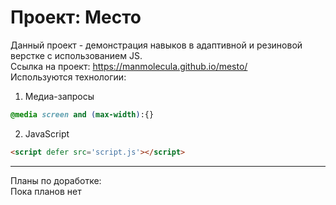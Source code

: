 # Проект: Место

Данный проект - демонстрация навыков в адаптивной и резиновой верстке с использованием JS.\
Ссылка на проект: https://manmolecula.github.io/mesto/ \
Используются технологии:
1. Медиа-запросы
```css
@media screen and (max-width):{}
```
2. JavaScript
```html
<script defer src='script.js'></script>
```
------------------------------------------------------------------------
Планы по доработке:\
Пока планов нет